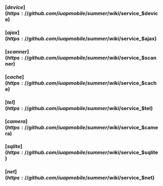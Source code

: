 ### [$device](https://github.com/iuapmobile/summer/wiki/$service_$device)
### [$ajax](https://github.com/iuapmobile/summer/wiki/$service_$ajax)
### [$scanner](https://github.com/iuapmobile/summer/wiki/$service_$scanner)
### [$cache](https://github.com/iuapmobile/summer/wiki/$service_$cache)
### [$tel](https://github.com/iuapmobile/summer/wiki/$service_$tel)
### [$camera](https://github.com/iuapmobile/summer/wiki/$service_$camera)
### [$sqlite](https://github.com/iuapmobile/summer/wiki/$service_$sqlite)
### [$net](https://github.com/iuapmobile/summer/wiki/$service_$net)


